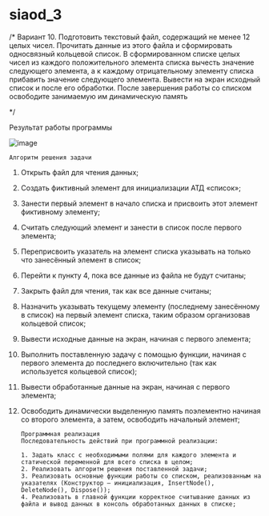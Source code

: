 # siaod_3
/*
Вариант 10. Подготовить текстовый файл,
содержащий не менее 12 целых чисел.
Прочитать данные из этого файла и сформировать односвязный кольцевой список.
В сформированном списке целых чисел из каждого положительного элемента списка
вычесть значение следующего элемента,
а к каждому отрицательному элементу списка прибавить значение следующего элемента.
Вывести на экран исходный список и после его обработки.
После завершения работы со списком освободите занимаемую им динамическую память

*/

Результат работы программы

![image](https://user-images.githubusercontent.com/53607329/136817549-d96e496b-27fe-4b31-901e-39525106d5b4.png)

    Алгоритм решения задачи
1. Открыть файл для чтения данных;
2. Создать фиктивный элемент для инициализации АТД «список»;
3. Занести первый элемент в начало списка и присвоить этот элемент фиктивному элементу;
4. Считать следующий элемент и занести в список после первого элемента;
5. Переприсвоить указатель на элемент списка указывать на только что занесённый элемент в список;
6. Перейти к пункту 4, пока все данные из файла не будут считаны;
7. Закрыть файл для чтения, так как все данные считаны;
8. Назначить указывать текущему элементу (последнему занесённому в список) на первый элемент списка, таким образом организовав кольцевой список;
9. Вывести исходные данные на экран, начиная с первого элемента;
10. Выполнить поставленную задачу с помощью функции, начиная с первого элемента до последнего включительно (так как используется кольцевой список);
11. Вывести обработанные данные на экран, начиная с первого элемента;
12. Освободить динамически выделенную память поэлементно начиная со второго элемента, а затем, освободить начальный элемент;
      
        Программная реализация
        Последовательность действий при программной реализации:
        
        1. Задать класс с необходимыми полями для каждого элемента и статической переменной для всего списка в целом;
        2. Реализовать алгоритм решения поставленной задачи;
        3. Реализовать основные функции работы со списком, реализованным на указателях (Конструктор – инициализация, InsertNode(), DeleteNode(), Dispose());
        4. Реализовать в главной функции корректное считывание данных из файла и вывод данных в консоль обработанных данных в списке;
